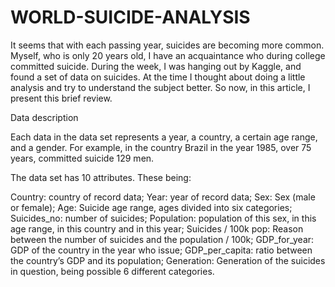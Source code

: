 # WORLD-SUICIDE-ANALYSIS

It seems that with each passing year, suicides are becoming more common. Myself, who is only 20 years old, I have an acquaintance who during college committed suicide. During the week, I was hanging out by Kaggle, and found a set of data on suicides. At the time I thought about doing a little analysis and try to understand the subject better. So now, in this article, I present this brief review.




Data description

Each data in the data set represents a year, a country, a certain age range, and a gender. For example, in the country Brazil in the year 1985, over 75 years, committed suicide 129 men.

The data set has 10 attributes. These being:

Country: country of record data;
Year: year of record data;
Sex: Sex (male or female);
Age: Suicide age range, ages divided into six categories;
Suicides_no: number of suicides;
Population: population of this sex, in this age range, in this country and in this year;
Suicides / 100k pop: Reason between the number of suicides and the population / 100k;
GDP_for_year: GDP of the country in the year who issue;
GDP_per_capita: ratio between the country’s GDP and its population;
Generation: Generation of the suicides in question, being possible 6 different categories.
